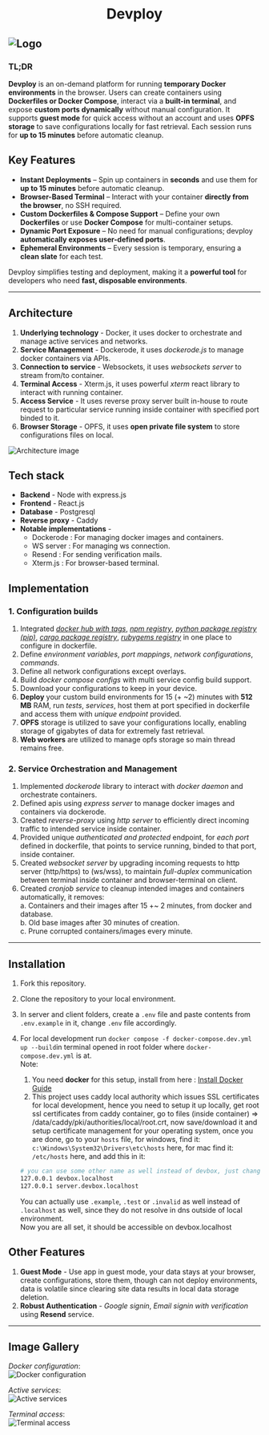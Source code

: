 <h1 align="center">Devploy</h1>
      
![Logo](https://res.cloudinary.com/dubrgx4b1/image/upload/v1740261820/devploy-high-resolution-logo-edit-1_bu9lgv.png "Devploy logo")
---

### TL;DR   
**Devploy** is an on-demand platform for running **temporary Docker environments** in the browser. Users can create containers using **Dockerfiles or Docker Compose**, interact via a **built-in terminal**, and expose **custom ports dynamically** without manual configuration. It supports **guest mode** for quick access without an account and uses **OPFS storage** to save configurations locally for fast retrieval. Each session runs for **up to 15 minutes** before automatic cleanup.    

## Key Features   
- **Instant Deployments** – Spin up containers in **seconds** and use them for **up to 15 minutes** before automatic cleanup.  
- **Browser-Based Terminal** – Interact with your container **directly from the browser**, no SSH required.  
- **Custom Dockerfiles & Compose Support** – Define your own **Dockerfiles** or use **Docker Compose** for multi-container setups.  
- **Dynamic Port Exposure** – No need for manual configurations; devploy **automatically exposes user-defined ports**.  
- **Ephemeral Environments** – Every session is temporary, ensuring a **clean slate** for each test.  

Devploy simplifies testing and deployment, making it a **powerful tool** for developers who need **fast, disposable environments**.    

---

## Architecture   
1. **Underlying technology** - Docker, it uses docker to orchestrate and manage active services and networks.   
2. **Service Management** - Dockerode, it uses *dockerode.js* to manage docker containers via APIs.   
3. **Connection to service** - Websockets, it uses *websockets server* to stream from/to container.    
4. **Terminal Access** - Xterm.js, it uses powerful *xterm* react library to interact with running container.   
5. **Access Service** - It uses reverse proxy server built in-house to route request to particular service running inside container with specified port binded to it.    
6. **Browser Storage** - OPFS, it uses **open private file system** to store configurations files on local.    
      
![Architecture image](https://res.cloudinary.com/dubrgx4b1/image/upload/v1740862513/diagram-export-3-2-2025-2_23_14-AM_hi5suh.png "Devploy Architecture")


## Tech stack    
- **Backend**                   - Node with express.js     
- **Frontend**                  - React.js    
- **Database**                  - Postgresql    
- **Reverse proxy**             - Caddy    
- **Notable implementations**   - 
    - Dockerode : For managing docker images and containers.    
    - WS server : For managing ws connection.     
    - Resend    : For sending verification mails.   
    - Xterm.js  : For browser-based terminal.      

## Implementation    
### **1. Configuration builds**    
1. Integrated <ins>*docker hub with tags*</ins>, <ins>*npm registry*</ins>, <ins>*python package registry (pip)*</ins>, <ins>*cargo package registry*</ins>, <ins>*rubygems registry*</ins> in one place to configure in dockerfile.    
2. Define *environment variables*, *port mappings*, *network configurations*, *commands*.    
3. Define all network configurations except overlays.    
4. Build *docker compose configs* with multi service config build support.    
5. Download your configurations to keep in your device.    
6. **Deploy** your custom build environments for 15 (+ ~2) minutes with **512 MB** RAM, run *tests*, *services*, host them at port specified in dockerfile and access them with *unique endpoint* provided.   
7. **OPFS** storage is utilized to save your configurations locally, enabling storage of gigabytes of data for extremely fast retrieval.    
8. **Web workers** are utilized to manage opfs storage so main thread remains free.    

### **2. Service Orchestration and Management**     
1. Implemented *dockerode* library to interact with *docker daemon* and orchestrate containers.     
2. Defined apis using *express server* to manage docker images and containers via dockerode.    
3. Created *reverse-proxy* using *http server* to efficiently direct incoming traffic to intended service inside container.    
4. Provided unique *authenticated and protected* endpoint, for *each port* defined in dockerfile, that points to service running, binded to that port, inside container.    
5. Created *websocket server* by upgrading incoming requests to http server (http/https) to (ws/wss), to maintain *full-duplex* communication between terminal inside container and browser-terminal on client.   
6. Created *cronjob service* to cleanup intended images and containers automatically, it removes:     
    a. Containers and their images after 15 +~ 2 minutes, from docker and database.   
    b. Old base images after 30 minutes of creation.     
    c. Prune corrupted containers/images every minute.   

---

## Installation     
1. Fork this repository.   
2. Clone the repository to your local environment.    
3. In server and client folders, create a ```.env``` file and paste contents from ```.env.example``` in it, change ```.env``` file accordingly.   
4. For local development run ```docker compose -f docker-compose.dev.yml up --build```in terminal opened in root folder where ```docker-compose.dev.yml``` is at.     
Note: 
    1. You need **docker** for this setup, install from here : [Install Docker Guide](https://docs.docker.com/engine/install/)    
    2. This project uses caddy local authority which issues SSL certificates for local development, hence you need to setup it up locally, get root ssl certificates from caddy container, go to files (inside container) => /data/caddy/pki/authorities/local/root.crt, now save/download it and setup certificate management for your operating system, once you are done, go to your ```hosts``` file, for windows, find it: ```c:\Windows\System32\Drivers\etc\hosts``` here, for mac find it: ```/etc/hosts``` here, and add this in it:    

    ```sh
    # you can use some other name as well instead of devbox, just change it everywhere, it basically binds localhost -> devbox.localhost
    127.0.0.1 devbox.localhost
    127.0.0.1 server.devbox.localhost
    ```    
    You can actually use ```.example```, ```.test``` or ```.invalid``` as well instead of ```.localhost``` as well, since they do not resolve in dns outside of local environment.   
    Now you are all set, it should be accessible on devbox.localhost    


## Other Features    
1. **Guest Mode** - Use app in guest mode, your data stays at your browser, create configurations, store them, though can not deploy environments, data is volatile since clearing site data results in local data storage deletion.    
2. **Robust Authentication** - *Google signin*, *Email signin with verification* using **Resend** service.    

---

## Image Gallery    
*Docker configuration*:     
![Docker configuration](https://res.cloudinary.com/dubrgx4b1/image/upload/v1740087953/Screenshot_2025-02-21_030437_w9on5w.png "Docker configuration")
      
*Active services*:     
![Active services](https://res.cloudinary.com/dubrgx4b1/image/upload/v1740096523/Screenshot_2025-02-21_053826_kj8jrd.png "Active services")
      
*Terminal access*:     
![Terminal access](https://res.cloudinary.com/dubrgx4b1/image/upload/v1740096525/Screenshot_2025-02-21_053755_lzaddy.png "Terminal access")